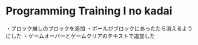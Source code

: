 # Programming Training I no kadai

・ブロック崩しのブロックを追加
・ボールがブロックにあったたら消えるようにした
・ゲームオーバーとゲームクリアのテキストで追加した
